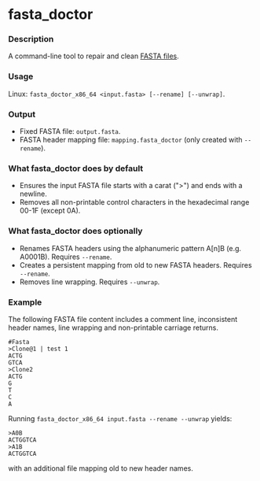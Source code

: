 # fasta_doctor  
### Description
A command-line tool to repair and clean [FASTA files](https://en.wikipedia.org/wiki/FASTA_format).

### Usage
Linux: `fasta_doctor_x86_64 <input.fasta> [--rename] [--unwrap]`.

### Output
+ Fixed FASTA file: `output.fasta`.
+ FASTA header mapping file: `mapping.fasta_doctor` (only created with `--rename`).

### What fasta_doctor does by default
+ Ensures the input FASTA file starts with a carat (">") and ends with a newline. 
+ Removes all non-printable control characters in the hexadecimal range 00-1F (except 0A).

### What fasta_doctor does optionally
+ Renames FASTA headers using the alphanumeric pattern A[n]B (e.g. A0001B). Requires `--rename`.
+ Creates a persistent mapping from old to new FASTA headers. Requires `--rename`.
+ Removes line wrapping. Requires `--unwrap`.

### Example
The following FASTA file content includes a comment line, inconsistent header names, line wrapping and non-printable carriage returns.
```
#Fasta
>Clone@1 | test 1
ACTG
GTCA
>Clone2
ACTG
G
T
C
A
```
Running `fasta_doctor_x86_64 input.fasta --rename --unwrap` yields:
```
>A0B
ACTGGTCA
>A1B
ACTGGTCA
```
with an additional file mapping old to new header names.
